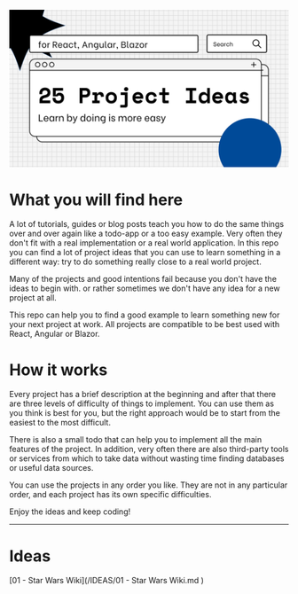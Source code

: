 ![](1.png)

# What you will find here
A lot of tutorials, guides or blog posts teach you how to do the same things over and over again like a todo-app or a too easy example.
Very often they don't fit with a real implementation or a real world application.
In this repo you can find a lot of project ideas that you can use to learn something in a different way: try to do something really close to a real world project.

Many of the projects and good intentions fail because you don't have the ideas to begin with. or rather sometimes we don't have any idea for a new project at all.

This repo can help you to find a good example to learn something new for your next project at work.
All projects are compatible to be best used with React, Angular or Blazor.

# How it works
Every project has a brief description at the beginning and after that there are three levels of difficulty of things to implement.
You can use them as you think is best for you, but the right approach would be to start from the easiest to the most difficult.

There is also a small todo that can help you to implement all the main features of the project.
In addition, very often there are also third-party tools or services from which to take data without wasting time finding databases or useful data sources.

You can use the projects in any order you like.
They are not in any particular order, and each project has its own specific difficulties.

Enjoy the ideas and keep coding!

---

# Ideas

[01 - Star Wars Wiki](/IDEAS/01 - Star Wars Wiki.md )
